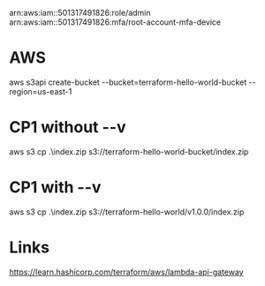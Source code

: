 arn:aws:iam::501317491826:role/admin
arn:aws:iam::501317491826:mfa/root-account-mfa-device 


# AWS
 aws s3api create-bucket --bucket=terraform-hello-world-bucket --region=us-east-1
 # CP1 without --v
 aws s3 cp .\index.zip s3://terraform-hello-world-bucket/index.zip
 # CP1 with --v
 aws s3 cp .\index.zip s3://terraform-hello-world/v1.0.0/index.zip

 # Links

 https://learn.hashicorp.com/terraform/aws/lambda-api-gateway
